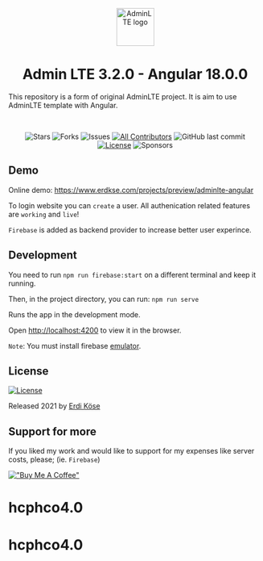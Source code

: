 <p align="center" style="margin-bottom: 32px">
  <a href="https://erdkse.com" >
    <img src="https://raw.githubusercontent.com/erdkse/adminlte-3-angular/main/src/assets/img/logo.png" alt="AdminLTE logo" width="75" height="75">
  </a>
</p>

<h1 align="center">Admin LTE 3.2.0 - Angular 18.0.0</h1>

<p>
  This repository is a form of original AdminLTE project. It is aim to use AdminLTE template with Angular.
</p>
<br>

<span align="center">

![Stars](https://img.shields.io/github/stars/erdkse/adminlte-3-angular?style=flat-square)
![Forks](https://img.shields.io/github/forks/erdkse/adminlte-3-angular?style=flat-square)
![Issues](https://img.shields.io/github/issues/erdkse/adminlte-3-angular?style=flat-square)
[![All Contributors](https://img.shields.io/badge/all_contributors-3-green.svg?style=flat-square)](#contributors-)
![GitHub last commit](https://img.shields.io/github/last-commit/erdkse/adminlte-3-angular.svg)
[![License](https://img.shields.io/github/license/erdkse/adminlte-3-angular.svg)](LICENSE)
![Sponsors](https://img.shields.io/github/sponsors/erdkse.svg)

</span>

## Demo

Online demo: https://www.erdkse.com/projects/preview/adminlte-angular

To login website you can `create` a user. All authenication related features are `working` and `live`!

`Firebase` is added as backend provider to increase better user experince.

## Development

You need to run `npm run firebase:start` on a different terminal and keep it running.

Then, in the project directory, you can run: `npm run serve`

Runs the app in the development mode.

Open [http://localhost:4200](http://localhost:4200) to view it in the browser.

`Note`: You must install firebase [emulator](https://firebase.google.com/docs/emulator-suite/install_and_configure).

## License

[![License](https://img.shields.io/github/license/erdkse/adminlte-3-angular.svg)](/LICENSE)

Released 2021 by [Erdi Köse](https://erdkse.com)

## Support for more

If you liked my work and would like to support for my expenses like server costs, please; (ie. `Firebase`)

[!["Buy Me A Coffee"](https://www.buymeacoffee.com/assets/img/custom_images/orange_img.png)](https://www.buymeacoffee.com/erdkse)
# hcphco4.0
# hcphco4.0
